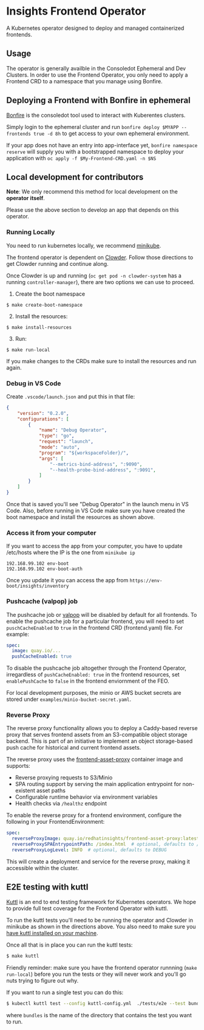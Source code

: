 # Insights Frontend Operator

A Kubernetes operator designed to deploy and managed containerized frontends.

## Usage

The operator is generally availble in the Consoledot Ephemeral and Dev Clusters. In order to use the Frontend Operator, 
you only need to apply a Frontend CRD to a namespace that you manage using Bonfire. 

## Deploying a Frontend with Bonfire in ephemeral

[Bonfire](https://github.com/RedHatInsights/bonfire#bonfire-) is the consoledot tool used to interact with Kuberentes clusters.

Simply login to the ephemeral cluster and run `bonfire deploy $MYAPP --frontends true -d 8h` to get access to your own ephemeral environment. 

If your app does not have an entry into app-interface yet, `bonfire namespace reserve` will supply you with a bootstrapped
namespace to deploy your application with `oc apply -f $My-Frontend-CRD.yaml -n $NS`

## Local development for contributors

**Note**: We only recommend this method for local development on the **operator** **itself**.

Please use the above section to develop an app that depends on this operator.  

### Running Locally

You need to run kubernetes locally, we recommend [minikube](https://minikube.sigs.k8s.io/docs/).

The frontend operator is dependent on [Clowder](https://github.com/RedHatInsights/clowder#getting-clowder). 
Follow those directions to get Clowder running and continue along.  

Once Clowder is up and running (`oc get pod -n clowder-system` has a running `controller-manager`), there are two
options we can use to proceed. 

1. Create the boot namespace
```
$ make create-boot-namespace
```

2. Install the resources:
```
$ make install-resources
```

3. Run:
```
$ make run-local
```

If you make changes to the CRDs make sure to install the resources and run again.


### Debug in VS Code
Create `.vscode/launch.json` and put this in that file:

```json
{
    "version": "0.2.0",
    "configurations": [
        {
            "name": "Debug Operator",
            "type": "go",
            "request": "launch",
            "mode": "auto",
            "program": "${workspaceFolder}/",
            "args": [
                "--metrics-bind-address", ":9090",
                "--health-probe-bind-address", ":9091",
            ]
        }
    ]
}
```
Once that is saved you'll see "Debug Operator" in the launch menu in VS Code. Also, before running in VS Code make sure you have created the boot namespace and install the resources as shown above.

### Access it from your computer

If you want to access the app from your computer, you have to update /etc/hosts where the IP is the one from `minikube ip`

```
192.168.99.102 env-boot
192.168.99.102 env-boot-auth
```

Once you update it you can access the app from `https://env-boot/insights/inventory`

### Pushcache (valpop) job

The pushcache job or [valpop](https://github.com/RedHatInsights/valpop) will be disabled by default for all frontends.
To enable the pushcache job for a particular frontend, you will need to set `puschCacheEnabled` to `true` in the frontend CRD (frontend.yaml) file. For example:

```yaml
spec:
  image: quay.io/...
  pushCacheEnabled: true
```

To disable the pushcache job altogether through the Frontend Operator, irregardless of `pushCacheEnabled: true` in the frontend resources, set `enablePushCache` to `false` in the frontend enviornment of the FEO.

For local development purposes, the minio or AWS bucket secrets are stored under `examples/minio-bucket-secret.yaml`.

### Reverse Proxy

The reverse proxy functionality allows you to deploy a Caddy-based reverse proxy that serves frontend assets from an S3-compatible object storage backend. This is part of an initiative to implement an object storage-based push cache for historical and current frontend assets.

The reverse proxy uses the [frontend-asset-proxy](https://github.com/RedHatInsights/frontend-asset-proxy) container image and supports:

- Reverse proxying requests to S3/Minio
- SPA routing support by serving the main application entrypoint for non-existent asset paths
- Configurable runtime behavior via environment variables
- Health checks via `/healthz` endpoint

To enable the reverse proxy for a frontend environment, configure the following in your FrontendEnvironment:

```yaml
spec:
  reverseProxyImage: quay.io/redhatinsights/frontend-asset-proxy:latest
  reverseProxySPAEntrypointPath: /index.html  # optional, defaults to /index.html
  reverseProxyLogLevel: INFO  # optional, defaults to DEBUG
```

This will create a deployment and service for the reverse proxy, making it accessible within the cluster.

## E2E testing with kuttl

[Kuttl](https://kuttl.dev/) is an end to end testing framework for Kubernetes operators. We hope to provide full test coverage for the Frontend Operator with kuttl.

To run the kuttl tests you'll need to be running the operator and Clowder in minikube as shown in the directions above. You also need to make sure you [have kuttl installed on your machine](https://kuttl.dev/docs/cli.html#setup-the-kuttl-kubectl-plugin).

Once all that is in place you can run the kuttl tests:

```bash
$ make kuttl
```
Friendly reminder: make sure you have the frontend operator runnning (`make run-local`) before you run the tests or they will never work and you'll go nuts trying to figure out why.

If you want to run a single test you can do this:
```bash
$ kubectl kuttl test --config kuttl-config.yml  ./tests/e2e --test bundles
```
where `bundles` is the name of the directory that contains the test you want to run.
